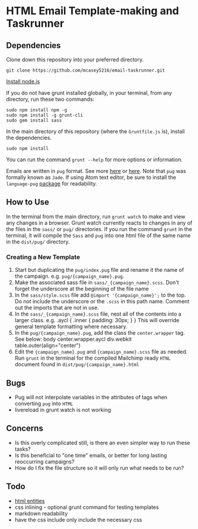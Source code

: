# HTML Email Template-making and Taskrunner

## Dependencies
Clone down this repository into your preferred directory.

    git clone https://github.com/mcasey5216/email-taskrunner.git

[Install node.js](https://nodejs.org/en/download/)

If you do not have grunt installed globally, in your terminal, from any directory, run these two commands:

    sudo npm install npm -g
    sudo npm install -g grunt-cli
    sudo gem install sass

In the main directory of this repository (where the `Gruntfile.js` is), install the dependencies.

    sudo npm install

You can run the command `grunt --help` for more options or information.

Emails are written in `pug` format.  See more [here](http://jade-lang.com/reference/) or [here](https://github.com/pugjs/pug).  Note that `pug` was formally known as `Jade`.  If using Atom text editor, be sure to install the `language-pug` [package](https://atom.io/packages/language-pug) for readability.

## How to Use

In the terminal from the main directory, run `grunt watch` to make and view any changes in a browser.  Grunt watch currently reacts to changes in any of the files in the `sass/` or `pug/` directories. If you run the command `grunt` in the terminal, it will compile the `Sass` and `pug` into one html file of the same name in the `dist/pug/` directory.

### Creating a New Template

1. Start but duplicating the `pug/index.pug` file and rename it the name of the campaign. e.g. `pug/{campaign_name}.pug`.
2. Make the associated sass file in `sass/_{campaign_name}.scss`.  Don't forget the underscore at the beginning of the file name
3. In the `sass/style.scss` file add `@import '{campaign_name}';` to the top. Do not include the underscore or the `.scss` in this path name. Comment out the imports that are not in use.
4. In the `sass/_{campaign_name}.scss` file, nest all of the contents into a larger class.  e.g.
        .aycl {
          .inner {
            padding: 30px;
          }
        }
This will override general template formatting where necessary.
5. In the `pug/{campaign_name}.pug`, add the class the `center.wrapper` tag.  See below:
        body
        center.wrapper.aycl
          div.webkit
            table.outer(align="center")
6. Edit the `{campaign_name}.pug` and `{campaign_name}.scss` file as needed.  Run `grunt` in the terminal for the compiled Mailchimp ready `HTNL` document found in `dist/pug/{campaign_name}.html`



## Bugs
- Pug will not interpolate variables in the attributes of tags when converting `pug` into `HTML`
- livereload in grunt watch is not working

## Concerns
- Is this overly complicated still, is there an even simpler way to run these tasks?
- Is this beneficial to "one time" emails, or better for long lasting reoccurring campaigns?
- How do I fix the file structure so it will only run what needs to be run?

## Todo
- [html entities](https://www.npmjs.com/package/grunt-htmlentities)
- css inlining - optional grunt command for testing templates
- markdown readability
- have the css include only include the necessary css
